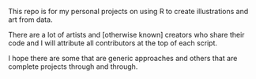 This repo is for my personal projects on using R to create illustrations and art from data.

There are a lot of artists and [otherwise known] creators who share their code and I will attribute all contributors at the top of each script.

I hope there are some that are generic approaches and others that are complete projects through and through.
